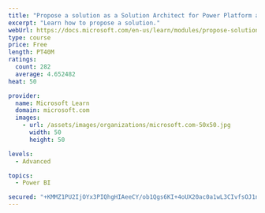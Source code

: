 ```yaml
---
title: "Propose a solution as a Solution Architect for Power Platform and Dynamics 365"
excerpt: "Learn how to propose a solution."
webUrl: https://docs.microsoft.com/en-us/learn/modules/propose-solution/
type: course
price: Free
length: PT40M
ratings:
  count: 282
  average: 4.652482
heat: 50

provider:
  name: Microsoft Learn
  domain: microsoft.com
  images:
    - url: /assets/images/organizations/microsoft.com-50x50.jpg
      width: 50
      height: 50

levels:
  - Advanced

topics:
  - Power BI

secured: "+KMMZ1PU2IjOYx3PIQhgHIAeeCY/ob1Qgs6KI+4oUX20ac0a1wL3CIvfsOJ1nVyYrECAgjrRTuKdXJROvuLADn2MzlJsr4ZSA8Ogzgo3KqyULuTwA5fZJicVKlDpxGHump11zG9mltcBcPSJBFSC7V5fsHJxV1urD/5GnJAuAnaH775Vl5BQWu4JsFE+Q5b1MIgdnOoYfMV+RpZpQ7hOuG+EcHtX/aJtOCvj52FBQzo4mnwNPOEPcQ4xj9lQKKdU/M8wxFCWs8AHB/Tcb+SZUBH8+KjVDg6FPu++AM7z+1VOk8VBrOHETSpcVL0Rbw7drCUyO61y4qa9Ma2eUYHwbBoReCR0CgVhXzYiAvz5KN6p5yuyWt7TkqYttHvA+TRDtRRoKNZsXcpy8pxZaS7HIw==;pfSZngMe2rLEKpQJWOXnpQ=="
---
```


